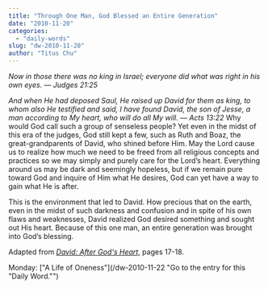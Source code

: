 ```yaml
---
title: "Through One Man, God Blessed an Entire Generation"
date: "2010-11-20"
categories: 
  - "daily-words"
slug: "dw-2010-11-20"
author: "Titus Chu"
---
```


_Now in those there was no king in Israel; everyone did what was right in his own eyes. — Judges 21:25_

_And when He had deposed Saul, He raised up David for them as king, to whom also He testified and said, I have found David, the son of Jesse, a man according to My heart, who will do all My will. — Acts 13:22_ Why would God call such a group of senseless people? Yet even in the midst of this era of the judges, God still kept a few, such as Ruth and Boaz, the great-grandparents of David, who shined before Him. May the Lord cause us to realize how much we need to be freed from all religious concepts and practices so we may simply and purely care for the Lord’s heart. Everything around us may be dark and seemingly hopeless, but if we remain pure toward God and inquire of Him what He desires, God can yet have a way to gain what He is after.

This is the environment that led to David. How precious that on the earth, even in the midst of such darkness and confusion and in spite of his own flaws and weaknesses, David realized God desired something and sought out His heart. Because of this one man, an entire generation was brought into God’s blessing.

Adapted from [_David: After God's Heart,_](/book-david/ "Go to the listing for this book.") pages 17-18.

Monday: ["A Life of Oneness"](/dw-2010-11-22 "Go to the entry for this "Daily Word."")
